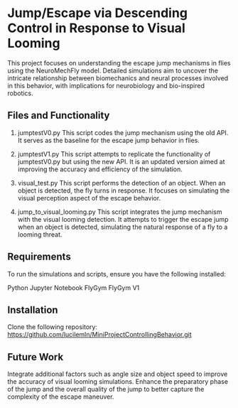 # Jump/Escape via Descending Control in Response to Visual Looming
This project focuses on understanding the escape jump mechanisms in flies using the NeuroMechFly model. Detailed simulations aim to uncover the intricate relationship between biomechanics and neural processes involved in this behavior, with implications for neurobiology and bio-inspired robotics.

## Files and Functionality
1. jumptestV0.py
This script codes the jump mechanism using the old API. It serves as the baseline for the escape jump behavior in flies.

2. jumptestV1.py
This script attempts to replicate the functionality of jumptestV0.py but using the new API. It is an updated version aimed at improving the accuracy and efficiency of the simulation.

3. visual_test.py
This script performs the detection of an object. When an object is detected, the fly turns in response. It focuses on simulating the visual perception aspect of the escape behavior.

4. jump_to_visual_looming.py
This script integrates the jump mechanism with the visual looming detection. It attempts to trigger the escape jump when an object is detected, simulating the natural response of a fly to a looming threat.

## Requirements
To run the simulations and scripts, ensure you have the following installed:

Python
Jupyter Notebook
FlyGym
FlyGym V1


## Installation

Clone the following repository: https://github.com/lucilemln/MiniProjectControllingBehavior.git

## Future Work
Integrate additional factors such as angle size and object speed to improve the accuracy of visual looming simulations.
Enhance the preparatory phase of the jump and the overall quality of the jump to better capture the complexity of the escape maneuver.
